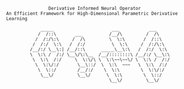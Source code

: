 					Derivative Informed Neural Operator
	An Efficient Framework for High-Dimensional Parametric Derivative Learning

			     _____                      ___           ___     
			    /  /::\       ___          /__/\         /  /\    
			   /  /:/\:\     /  /\         \  \:\       /  /::\   
			  /  /:/  \:\   /  /:/          \  \:\     /  /:/\:\  
			 /__/:/ \__\:| /__/::\      _____\__\:\   /  /:/  \:\ 
			 \  \:\ /  /:/ \__\/\:\__  /__/::::::::\ /__/:/ \__\:\
			  \  \:\  /:/     \  \:\/\ \  \:\~~\~~\/ \  \:\ /  /:/
			   \  \:\/:/       \__\::/  \  \:\  ~~~   \  \:\  /:/ 
			    \  \::/        /__/:/    \  \:\        \  \:\/:/  
			     \__\/         \__\/      \  \:\        \  \::/   
			                               \__\/         \__\/    


